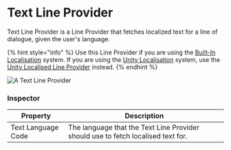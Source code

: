 # Text Line Provider

Text Line Provider is a Line Provider that fetches localized text for a line of dialogue, given the user's language.

{% hint style="info" %}
Use this Line Provider if you are using the [Built-In Localisation](../../assets-and-localization/inbuilt-localisation.md) system. If you are using the [Unity Localisation](../../assets-and-localization/unity-localization.md) system, use the [Unity Localised Line Provider](unity-localised-line-provider.md) instead.
{% endhint %}

![A Text Line Provider](../../../../.gitbook/assets/text-line-provider.png)

### Inspector

|Property|Description|
|---|---|
|Text Language Code|The language that the Text Line Provider should use to fetch localised text for.|